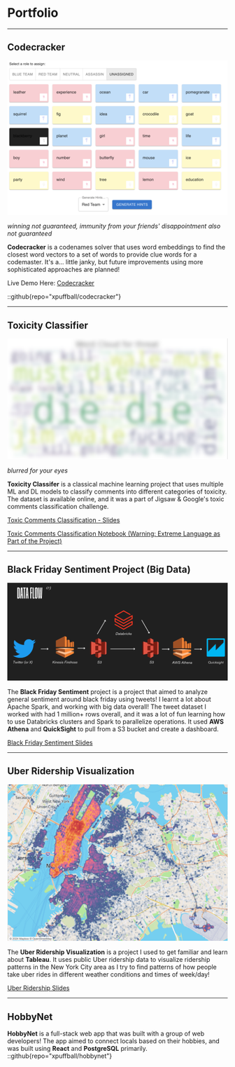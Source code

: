 # Portfolio

---

## Codecracker

![image](../posts/codecracker/blog1_grid.png)

*winning not guaranteed, immunity from your friends' disappointment also not guaranteed*

<!-- 
<figure>
<img src="../posts/codecracker/blog1_grid.png" width="50%" height="50%"/>
<figcaption>winning not guaranteed, immunity from your friends' disappointment also not guaranteed</figcaption>
</figure> -->

**Codecracker** is a codenames solver that uses word embeddings to find the closest word vectors to a set of words to provide
clue words for a codemaster. It's a... little janky, but future improvements using more sophisticated approaches are planned!

Live Demo Here: [Codecracker](https://codecracker-seven.vercel.app/)

::github{repo="xpuffball/codecracker"}

---
## Toxicity Classifier

![image](./portfolio_imgs/toxic.png)

*blurred for your eyes*

<!-- <figure>
<img src="./portfolio_imgs/toxic.png" width="50%" height="50%"/>
<figcaption>blurred for your eyes</figcaption>
</figure> -->

**Toxicity Classifer** is a classical machine learning project that uses multiple ML and DL models to classify comments into different categories of toxicity. The dataset is available online, and it was a part of Jigsaw & Google's toxic comments classification challenge.

[Toxic Comments Classification - Slides](/jigsaw_slides.pdf)

[Toxic Comments Classification Notebook (Warning: Extreme Language as Part of the Project)](/jigsaw.pdf)

---

## Black Friday Sentiment Project (Big Data)

![image](./portfolio_imgs/black_friday.png)

<!-- <img src="./portfolio_imgs/black_friday.png" width="50%" height="50%"/> -->

The **Black Friday Sentiment** project is a project that aimed to analyze general sentiment around black friday using tweets! I learnt a lot about Apache Spark, and working with big data overall! The tweet dataset I worked with had 1 million+ rows overall, and it was a lot of fun learning how to use Databricks clusters and Spark to parallelize operations. It used **AWS Athena** and **QuickSight** to pull from a S3 bucket and create a dashboard.

[Black Friday Sentiment Slides](/black_friday.pdf)

---

## Uber Ridership Visualization

![image](./portfolio_imgs/ridership.png)

<!-- <img src="./portfolio_imgs/ridership.png" width="50%" height="50%"/> -->

The **Uber Ridership Visualization** is a project I used to get familiar and learn about **Tableau**. It uses public Uber ridership data to visualize ridership patterns in the New York City area as I try to find patterns of how people take uber rides in different weather conditions and times of week/day!

[Uber Ridership Slides](/public/uber_ridership.pdf)

---

## HobbyNet

**HobbyNet** is a full-stack web app that was built with a group of web developers! The app aimed to connect locals based on their hobbies, and was built using **React** and **PostgreSQL** primarily.
::github{repo="xpuffball/hobbynet"}
